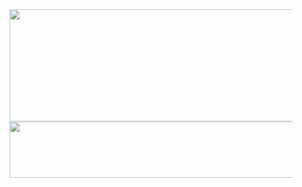 <img src="https://github.com/user-attachments/assets/9aa202cc-519b-49c5-8c37-c2b482d59d7b" width="1500" height="200">
<img src="https://github.com/user-attachments/assets/ddff3284-996a-48f4-9bde-3541237d72f5" width="1500" height="100">
